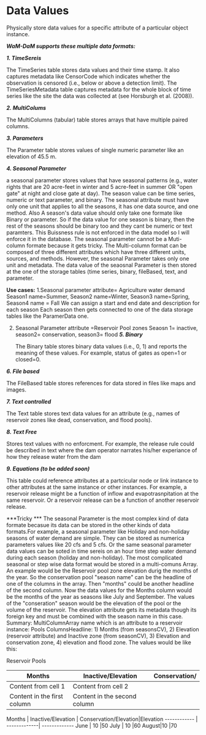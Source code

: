Data Values
============

Physically store data values for a specific attribute of a particular object instance.


***WaM-DaM supports these multiple data formats:*** <p>
***1. TimeSereis*** <p>
The TimeSeries table stores data values and their time stamp. It also captures metadata like CensorCode which indicates whether the observation is censored (i.e., below or above a detection limit). 
The TimeSeriesMetadata table captures metadata for the whole block of time series like the site the data was collected at (see Horsburgh et al. (2008)).   

***2. MultiColums***<p>
 The MultiColumns (tabular) table stores arrays that have multiple paired columns.

***3. Parameters*** <p>
The Parameter table stores values of single numeric parameter like an elevation of 45.5 m. 

***4. Seasonal Parameter*** <p>
a seasonal parameter stores values that have seasonal patterns (e.g., water rights that are 20 acre-feet in winter and 5 acre-feet in summer OR "open gate" at night and close gate at day). The season value can be time series, numeric or text parameter, and binary. The seasonal attribute must have only one unit that applies to all the seasons, it has one data source, and one method. Also A season's data value should only take one formate like Binary or parameter. So if the data value for one season is binary, then the rest of the seasons should be binary too and they cant be numeric or text paramters. This Buissness rule is not enforced in the data model so I will enforce it in the database. The seasonal parameter cannot be a Muti-column formate because it gets tricky. The Multi-column format can be composed of three different attributes which have three different units, sources, and methods. However, the seasonal Parameter takes only one unit and metadata. The data value of the seaosnal Parameter is then stored at the one of the storage tables (time series, binary, fileBased, text, and parameter. 

**Use cases:**
1.Seasonal parameter attribute= Agriculture water demand
Season1 name=Summer, Season2 name=Winter, Season3 name=Spring, Season4 name = Fall
We can assign a start and end date and description for each season
Each season then gets connected to one of the data storage tables like the ParamerData one. 

2. Seasonal Parameter attribute =Reservoir Pool zones 
Seaosn 1= inactive, season2= conservation, season3= flood
***5. Binary***<p>
The Binary table stores binary data values (i.e., 0, 1) and reports the meaning of these values. For example, status of gates as open=1 or closed=0.

***6. File based***<p> 
 The FileBased table stores references for data stored in files like maps and images.

***7. Text controlled***<p>
The Text table stores text data values for an attribute (e.g., names of reservoir zones like dead, conservation, and flood pools).

***8. Text Free*** <p>
Stores text values with no enforcment. For example, the release rule could be described in text where the dam operator narrates his/her experiance of how they release water from the dam

***9. Equations (to be added soon)***<p>
This table could reference attributes at a partcicular node or link instance to other attributes at the same instance or other instances. For example, a reservoir release might be a function of inflow and evapotrasnpitation at the same reservoir. Or a reservoir release can be a function of another reservoir release.

***Tricky ***
The seasonal Parameter is the most complex kind of data formate becasue its data can be stored in the other kinds of data formats.For example, a seasonal parameter like Holiday and non-holiday seasons of water demand are simple. They can be stored as numerica parameters values like 20 cfs and 5 cfs. Or the same seasonal parameter data values can be soted in time sereis on an hour time step water demand during each season (holiday and non-holiday). The most complicated seasonal or step wise data format would be stored in a multi-comuns Array. An example would be the Reservoir pool zone elevation durig the months of the year. So the conservation pool "season name" can be the headline of one of the columns in the array. Then "months" could be another headline of the second column. Now the data values for the Months column would be the months of the year as seasons like July and September. The values of the "conseration" season would be the elevation of the pool or the volume of the reservoir. The elevation attribute gets its metadata though its foreign key and must be combined with the season name in this case. Summary:
MultiColumnArray name which is an attribute to a reservoir instance: Pools
ColumnsHeadline: 1) Months (from seasonsCV), 2) Elevation (reservoir attribute) and Inactive zone (from seasonCV), 3) Elevation and conservation zone, 4) elevation and flood zone.
The values would be like this:

Reservoir Pools

Months | Inactive/Elevation|Conservation/
------------ | -------------|-------------
Content from cell 1 | Content from cell 2
Content in the first column | Content in the second column



Months       | Inactive/Elevation  | Conservation/Elevation|Elevation
------------ | -------------| -------------
 June | 10   |50
July  | 10   |60
August|10    |70
